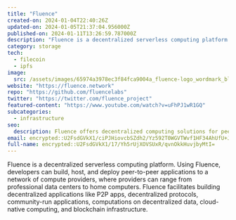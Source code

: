 ```yaml
---
title: "Fluence"
created-on: 2024-01-04T22:40:26Z
updated-on: 2024-01-05T21:37:04.956000Z
published-on: 2024-01-11T13:26:59.787000Z
description: "Fluence is a decentralized serverless computing platform."
category: storage
tech:
  - filecoin
  - ipfs
image:
  src: /assets/images/65974a3978ec3f84fca9004a_fluence-logo_wordmark_black.png
website: "https://fluence.network"
repo: "https://github.com/fluencelabs"
twitter: "https://twitter.com/fluence_project"
featured-content: "https://www.youtube.com/watch?v=uFhPJ1wR1GQ"
subcategories:
  - infrastructure
seo:
  description: Fluence offers decentralized computing solutions for peer-to-peer applications.
email: encrypted::U2FsdGVkX1/ciPJHiovcbSZdh2/Yz592T0WGVTWvf1HF34AhUfU+JLh5xfT43Wnj
full-name: encrypted::U2FsdGVkX1/17/Yh5rUjXOVSUxR/qvnOkkHuvjbyMtI=
---
```


Fluence is a decentralized serverless computing platform. Using Fluence, developers can build, host, and deploy peer-to-peer applications to a network of compute providers, where providers can range from professional data centers to home computers. Fluence facilitates building decentralized applications like P2P apps, decentralized protocols, community-run applications, computations on decentralized data, cloud-native computing, and blockchain infrastructure.
